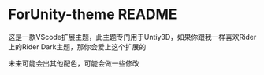 # ForUnity-theme README
这是一款VScode扩展主题，此主题专门用于Untiy3D，如果你跟我一样喜欢Rider上的Rider Dark主题，那你会爱上这个扩展的

未来可能会出其他配色，可能会做一些修改
